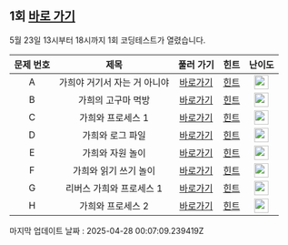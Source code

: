 ## 1회 [바로 가기](https://www.acmicpc.net/contest/view/644)
5월 23일 13시부터 18시까지 1회 코딩테스트가 열렸습니다.

|문제 번호|제목|풀러 가기|힌트|난이도|
|:------:|:-------------:|:-----:|:-----:|:-----:|
|A|가희야 거기서 자는 거 아니야|[바로가기](https://www.acmicpc.net/problem/21771)|[힌트](https://github.com/cdog-gh/gh_coding_test/tree/main/1/1)| <img height="25px" width="25px" src="https://static.solved.ac/tier_small/5.svg"></img> |
|B|가희의 고구마 먹방|[바로가기](https://www.acmicpc.net/problem/21772)|[힌트](https://github.com/cdog-gh/gh_coding_test/tree/main/1/2)| <img height="25px" width="25px" src="https://static.solved.ac/tier_small/11.svg"></img> |
|C|가희와 프로세스 1|[바로가기](https://www.acmicpc.net/problem/21773)|[힌트](https://github.com/cdog-gh/gh_coding_test/tree/main/1/3)| <img height="25px" width="25px" src="https://static.solved.ac/tier_small/11.svg"></img> |
|D|가희와 로그 파일|[바로가기](https://www.acmicpc.net/problem/21774)|[힌트](https://github.com/cdog-gh/gh_coding_test/tree/main/1/4)| <img height="25px" width="25px" src="https://static.solved.ac/tier_small/13.svg"></img> |
|E|가희와 자원 놀이|[바로가기](https://www.acmicpc.net/problem/21775)|[힌트](https://github.com/cdog-gh/gh_coding_test/tree/main/1/5)| <img height="25px" width="25px" src="https://static.solved.ac/tier_small/12.svg"></img> |
|F|가희와 읽기 쓰기 놀이|[바로가기](https://www.acmicpc.net/problem/21776)|[힌트](https://github.com/cdog-gh/gh_coding_test/tree/main/1/6)| <img height="25px" width="25px" src="https://static.solved.ac/tier_small/13.svg"></img> |
|G|리버스 가희와 프로세스 1|[바로가기](https://www.acmicpc.net/problem/21777)|[힌트](https://github.com/cdog-gh/gh_coding_test/tree/main/1/7)| <img height="25px" width="25px" src="https://static.solved.ac/tier_small/16.svg"></img> |
|H|가희와 프로세스 2|[바로가기](https://www.acmicpc.net/problem/21778)|[힌트](https://github.com/cdog-gh/gh_coding_test/tree/main/1/8)| <img height="25px" width="25px" src="https://static.solved.ac/tier_small/16.svg"></img> |

마지막 업데이트 날짜 : 2025-04-28 00:07:09.239419Z